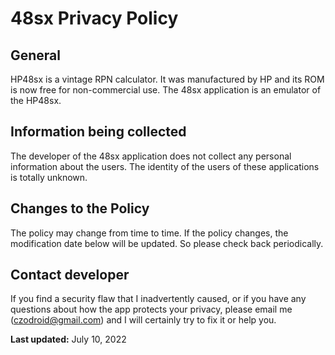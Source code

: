 # 48sx Privacy Policy

## General

HP48sx is a vintage RPN calculator. It was manufactured by HP and
its ROM is now free for non-commercial use. The 48sx application
is an emulator of the HP48sx.

## Information being collected

The developer of the 48sx application does not collect any personal
information about the users. The identity of the users of these
applications is totally unknown.

## Changes to the Policy

The policy may change from time to time. If the policy changes,
the modification date below will be updated. So please check
back periodically.

## Contact developer

If you find a security flaw that I inadvertently caused, or if
you have any questions about how the app protects your privacy,
please email me (czodroid@gmail.com) and I will certainly try
to fix it or help you.

__Last updated:__ July 10, 2022
